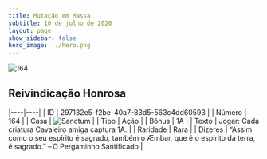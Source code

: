 ```yaml
---
title: Mutação em Massa
subtitle: 10 de julho de 2020
layout: page
show_sidebar: false
hero_image: ../hero.png
---
```


![164](https://cdn.keyforgegame.com/media/card_front/pt/479_164_P9V3P7F8849M_pt.png)

## Reivindicação Honrosa

|----|----|
| ID | 297132e5-f2be-40a7-83d5-563c4dd60593 |
| Número | 164 |
| Casa | ![Sanctum](https://archonarcana.com/images/thumb/c/c7/Sanctum.png/22px-Sanctum.png "Santuário") |
| Tipo | Ação |
| Bônus | 1A |
| Texto | Jogar: Cada criatura Cavaleiro amiga captura 1A. |
| Raridade | Rara |
| Dizeres | “Assim como o seu espírito é sagrado, também   o Æmbar, que é o espírito da terra, é sagrado.”   – O Pergaminho Santificado |
